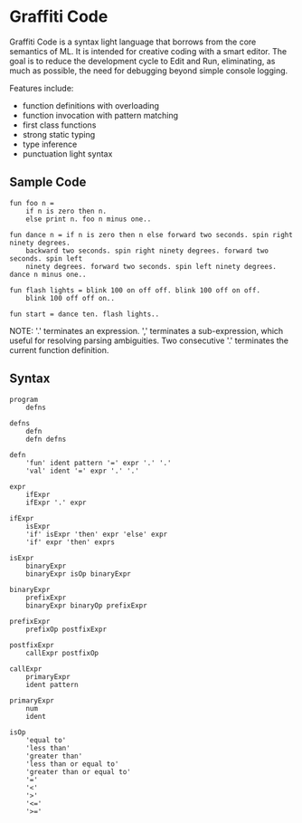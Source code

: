 Graffiti Code
=============

Graffiti Code is a syntax light language that borrows from the core semantics of ML. It is intended
for creative coding with a smart editor. The goal is to reduce the development cycle to Edit and Run,
eliminating, as much as possible, the need for debugging beyond simple console logging.

Features include:
- function definitions with overloading
- function invocation with pattern matching
- first class functions
- strong static typing
- type inference
- punctuation light syntax

## Sample Code ##

~~~
fun foo n =
    if n is zero then n.
    else print n. foo n minus one..
~~~

~~~
fun dance n = if n is zero then n else forward two seconds. spin right ninety degrees.
    backward two seconds. spin right ninety degrees. forward two seconds. spin left
    ninety degrees. forward two seconds. spin left ninety degrees. dance n minus one..

fun flash lights = blink 100 on off off. blink 100 off on off. 
    blink 100 off off on.. 

fun start = dance ten. flash lights..
~~~

NOTE: '.' terminates an expression. ',' terminates a sub-expression, which useful for resolving
parsing ambiguities. Two consecutive '.' terminates the current function definition. 

## Syntax ##

~~~~
program
    defns

defns
    defn
    defn defns

defn
    'fun' ident pattern '=' expr '.' '.'
    'val' ident '=' expr '.' '.'

expr
    ifExpr
    ifExpr '.' expr

ifExpr
    isExpr
    'if' isExpr 'then' expr 'else' expr
    'if' expr 'then' exprs
    
isExpr
    binaryExpr
    binaryExpr isOp binaryExpr

binaryExpr
    prefixExpr
    binaryExpr binaryOp prefixExpr

prefixExpr
    prefixOp postfixExpr

postfixExpr
    callExpr postfixOp

callExpr
    primaryExpr
    ident pattern

primaryExpr
    num
    ident

isOp
    'equal to'
    'less than'
    'greater than'
    'less than or equal to'
    'greater than or equal to'
    '='
    '<'
    '>'
    '<='
    '>='
~~~~

    